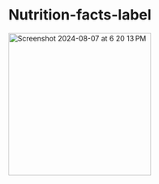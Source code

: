 # Nutrition-facts-label

<img width="281" alt="Screenshot 2024-08-07 at 6 20 13 PM" src="https://github.com/user-attachments/assets/bbda5469-e26e-46cd-9d61-30e6de0ff859">